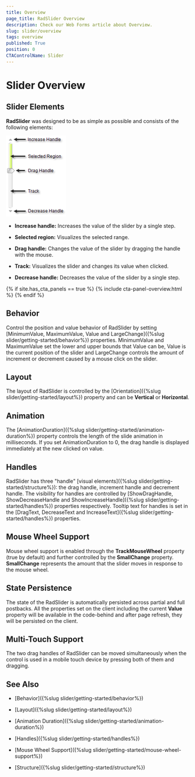 ```yaml
---
title: Overview
page_title: RadSlider Overview
description: Check our Web Forms article about Overview.
slug: slider/overview
tags: overview
published: True
position: 0
CTAControlName: Slider
---
```


# Slider Overview

## Slider Elements

**RadSlider** was designed to be as simple as possible and consists of the following elements:

![](images/slider-overview001.png)

* **Increase handle:** Increases the value of the slider by a single step.

* **Selected region:** Visualizes the selected range.

* **Drag handle:** Changes the value of the slider by dragging the handle with the mouse.

* **Track:** Visualizes the slider and changes its value when clicked.

* **Decrease handle:** Decreases the value of the slider by a single step.

{% if site.has_cta_panels == true %}
{% include cta-panel-overview.html %}
{% endif %}

## Behavior

Control the position and value behavior of RadSlider by setting [MinimumValue, MaximumValue, Value and LargeChange]({%slug slider/getting-started/behavior%}) properties. MinimumValue and MaximumValue set the lower and upper bounds that Value can be, Value is the current position of the slider and LargeChange controls the amount of increment or decrement caused by a mouse click on the slider.

## Layout

The layout of RadSlider is controlled by the [Orientation]({%slug slider/getting-started/layout%}) property and can be **Vertical** or **Horizontal**.

## Animation

The [AnimationDuration]({%slug slider/getting-started/animation-duration%}) property controls the length of the slide animation in milliseconds. If you set AnimationDuration to 0, the drag handle is displayed immediately at the new clicked on value.

## Handles

RadSlider has three "handle" [visual elements]({%slug slider/getting-started/structure%}): the drag handle, increment handle and decrement handle. The visibility for handles are controlled by [ShowDragHandle, ShowDecreaseHandle and ShowIncreaseHandle]({%slug slider/getting-started/handles%}) properties respectively. Tooltip text for handles is set in the [DragText, DecreaseText and IncreaseText]({%slug slider/getting-started/handles%}) properties.

## Mouse Wheel Support

Mouse wheel support is enabled through the **TrackMouseWheel** property (true by default) and further controlled by the **SmallChange** property. **SmallChange** represents the amount that the slider moves in response to the mouse wheel.

## State Persistence

The state of the RadSlider is automatically persisted across partial and full postbacks. All the properties set on the client including the current **Value** property will be available in the code-behind and after page refresh, they will be persisted on the client.

## Multi-Touch Support

The two drag handles of RadSlider can be moved simultaneously when the control is used in a mobile touch device by pressing both of them and dragging.

## See Also

 * [Behavior]({%slug slider/getting-started/behavior%})

 * [Layout]({%slug slider/getting-started/layout%})

 * [Animation Duration]({%slug slider/getting-started/animation-duration%})

 * [Handles]({%slug slider/getting-started/handles%})

 * [Mouse Wheel Support]({%slug slider/getting-started/mouse-wheel-support%})

 * [Structure]({%slug slider/getting-started/structure%})
